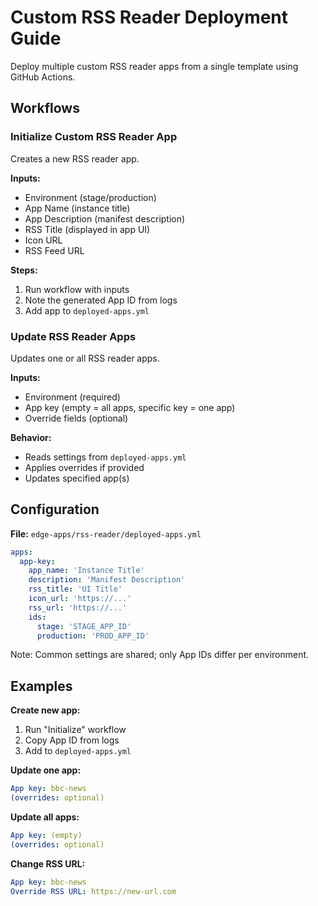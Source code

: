 # Custom RSS Reader Deployment Guide

Deploy multiple custom RSS reader apps from a single template using GitHub Actions.

## Workflows

### Initialize Custom RSS Reader App

Creates a new RSS reader app.

**Inputs:**

- Environment (stage/production)
- App Name (instance title)
- App Description (manifest description)
- RSS Title (displayed in app UI)
- Icon URL
- RSS Feed URL

**Steps:**

1. Run workflow with inputs
2. Note the generated App ID from logs
3. Add app to `deployed-apps.yml`

### Update RSS Reader Apps

Updates one or all RSS reader apps.

**Inputs:**

- Environment (required)
- App key (empty = all apps, specific key = one app)
- Override fields (optional)

**Behavior:**

- Reads settings from `deployed-apps.yml`
- Applies overrides if provided
- Updates specified app(s)

## Configuration

**File:** `edge-apps/rss-reader/deployed-apps.yml`

```yaml
apps:
  app-key:
    app_name: 'Instance Title'
    description: 'Manifest Description'
    rss_title: 'UI Title'
    icon_url: 'https://...'
    rss_url: 'https://...'
    ids:
      stage: 'STAGE_APP_ID'
      production: 'PROD_APP_ID'
```

Note: Common settings are shared; only App IDs differ per environment.

## Examples

**Create new app:**

1. Run "Initialize" workflow
2. Copy App ID from logs
3. Add to `deployed-apps.yml`

**Update one app:**

```yml
App key: bbc-news
(overrides: optional)
```

**Update all apps:**

```yml
App key: (empty)
(overrides: optional)
```

**Change RSS URL:**

```yml
App key: bbc-news
Override RSS URL: https://new-url.com
```
